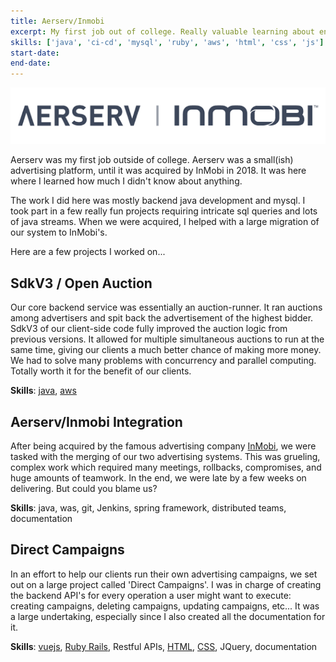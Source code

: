 ```yaml
---
title: Aerserv/Inmobi
excerpt: My first job out of college. Really valuable learning about enterprise level software and the world of digital advertising.
skills: ['java', 'ci-cd', 'mysql', 'ruby', 'aws', 'html', 'css', 'js']
start-date: 
end-date: 
---
```


![aerserv-inmobi](./images/aerserv-inmobi.png)

Aerserv was my first job outside of college. Aerserv was a small(ish) advertising platform, until it was acquired by InMobi in 2018. It was here where I learned how much I didn't know about anything.

The work I did here was mostly backend java development and mysql. I took part in a few really fun projects requiring intricate sql queries and lots of java streams. When we were acquired, I helped with a large migration of our system to InMobi's.

Here are a few projects I worked on...

## SdkV3 / Open Auction

Our core backend service was essentially an auction-runner. It ran auctions among advertisers and spit back the advertisement of the highest bidder. SdkV3 of our client-side code fully improved the auction logic from previous versions. It allowed for multiple simultaneous auctions to run at the same time, giving our clients a much better chance of making more money. We had to solve many problems with concurrency and parallel computing. Totally worth it for the benefit of our clients.

**Skills**: [java](/skill/java/), [aws](/skill/aws/)

## Aerserv/Inmobi Integration

After being acquired by the famous advertising company [InMobi](https://www.inmobi.com/), we were tasked with the merging of our two advertising systems. This was grueling, complex work which required many meetings, rollbacks, compromises, and huge amounts of teamwork. In the end, we were late by a few weeks on delivering. But could you blame us?

**Skills**: java, was, git, Jenkins, spring framework, distributed teams, documentation

## Direct Campaigns

In an effort to help our clients run their own advertising campaigns, we set out on a large project called 'Direct Campaigns'. I was in charge of creating the backend API's for every operation a user might want to execute: creating campaigns, deleting campaigns, updating campaigns, etc... It was a large undertaking, especially since I also created all the documentation for it.

**Skills**: [vuejs](/skill/vuejs/), [Ruby Rails](/skill/ruby/), Restful APIs, [HTML](/skill/html/), [CSS](/skill/css/), JQuery, documentation





